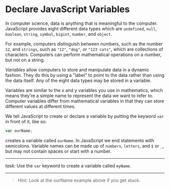 # Declare JavaScript Variables

In computer science, data is anything that is meaningful to the computer. JavaScript provides eight different data types which are `undefined`, `null`, `boolean`, `string`, `symbol`, `bigint`, `number`, and `object`.

For example, computers distinguish between numbers, such as the number `12`, and `strings`, such as `"12"`, `"dog"`, or `"123 cats"`, which are collections of characters. Computers can perform mathematical operations on a number, but not on a string.

_Variables_ allow computers to store and manipulate data in a dynamic fashion. They do this by using a "label" to point to the data rather than using the data itself. Any of the eight data types may be stored in a variable.

Variables are similar to the x and y variables you use in mathematics, which means they're a simple name to represent the data we want to refer to. Computer variables differ from mathematical variables in that they can store different values at different times.

We tell JavaScript to create or declare a variable by putting the keyword `var` in front of it, like so:

```javascript
var ourName;
```

creates a variable called `ourName`. In JavaScript we end statements with semicolons. Variable names can be made up of `numbers`, `letters`, and `$` or `_`, but may not contain spaces or start with a number.

---

_task:_ Use the `var` keyword to create a variable called `myName`.

---

> Hint:
> Look at the ourName example above if you get stuck.
